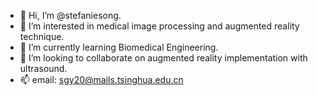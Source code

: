 - 👋 Hi, I’m @stefaniesong.
- 👀 I’m interested in medical image processing and augmented reality technique.
- 🌱 I’m currently learning Biomedical Engineering.
- 💞️ I’m looking to collaborate on augmented reality implementation with ultrasound.
- 📫 email: sgy20@mails.tsinghua.edu.cn

<!---
stefaniesong/stefaniesong is a ✨ special ✨ repository because its `README.md` (this file) appears on your GitHub profile.
You can click the Preview link to take a look at your changes.
--->
